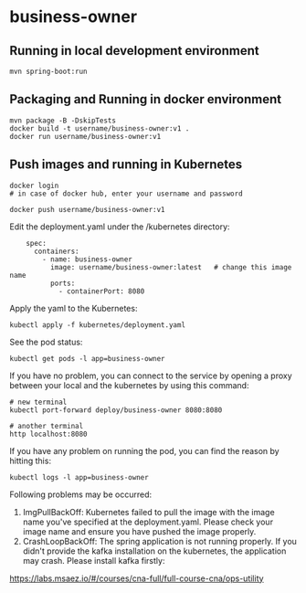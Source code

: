 # business-owner

## Running in local development environment

```
mvn spring-boot:run
```

## Packaging and Running in docker environment

```
mvn package -B -DskipTests
docker build -t username/business-owner:v1 .
docker run username/business-owner:v1
```

## Push images and running in Kubernetes

```
docker login 
# in case of docker hub, enter your username and password

docker push username/business-owner:v1
```

Edit the deployment.yaml under the /kubernetes directory:
```
    spec:
      containers:
        - name: business-owner
          image: username/business-owner:latest   # change this image name
          ports:
            - containerPort: 8080

```

Apply the yaml to the Kubernetes:
```
kubectl apply -f kubernetes/deployment.yaml
```

See the pod status:
```
kubectl get pods -l app=business-owner
```

If you have no problem, you can connect to the service by opening a proxy between your local and the kubernetes by using this command:
```
# new terminal
kubectl port-forward deploy/business-owner 8080:8080

# another terminal
http localhost:8080
```

If you have any problem on running the pod, you can find the reason by hitting this:
```
kubectl logs -l app=business-owner
```

Following problems may be occurred:

1. ImgPullBackOff:  Kubernetes failed to pull the image with the image name you've specified at the deployment.yaml. Please check your image name and ensure you have pushed the image properly.
1. CrashLoopBackOff: The spring application is not running properly. If you didn't provide the kafka installation on the kubernetes, the application may crash. Please install kafka firstly:

https://labs.msaez.io/#/courses/cna-full/full-course-cna/ops-utility

